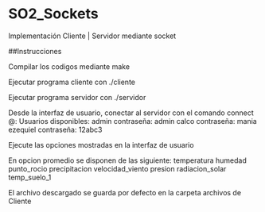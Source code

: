 # SO2_Sockets
Implementación Cliente | Servidor mediante socket

##Instrucciones

Compilar los codigos mediante make

Ejecutar programa cliente con ./cliente

Ejecutar programa servidor con ./servidor

Desde la interfaz de usuario, conectar al servidor con el comando connect <usuario>@<ip>:<puerto>
Usuarios disponibles: admin  contraseña: admin
					  calco  contraseña: mania
					  ezequiel contraseña: 12abc3

Ejecute las opciones mostradas en la interfaz de usuario

En opcion promedio <variable>  se disponen de las siguiente: temperatura
											  				 humedad
											  				 punto_rocio
											  			     precipitacion
											  				 velocidad_viento
											  				 presion
											  				 radiacion_solar
											  				 temp_suelo_1

El archivo descargado se guarda por defecto en la carpeta archivos de Cliente
